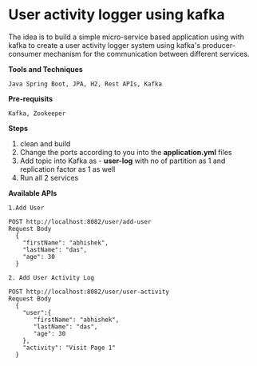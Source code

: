 # User activity logger using kafka
The idea is to build a simple micro-service based application using with kafka to create a user activity logger system using kafka's producer-consumer mechanism for the communication between different services.

**Tools and Techniques**
```
Java Spring Boot, JPA, H2, Rest APIs, Kafka
```
**Pre-requisits**
```
Kafka, Zookeeper
```

**Steps**
1. clean and build
3. Change the ports according to you into the **application.yml** files
5. Add topic into Kafka as - **user-log** with no of partition as 1 and replication factor as 1 as well
6. Run all 2 services

**Available APIs**
```
1.Add User

POST http://localhost:8082/user/add-user
Request Body 
  {
    "firstName": "abhishek",
    "lastName": "das",
    "age": 30
  }

2. Add User Activity Log

POST http://localhost:8082/user/user-activity
Request Body
  {
    "user":{
       "firstName": "abhishek",
       "lastName": "das",
       "age": 30
    },
    "activity": "Visit Page 1"
  }
```
